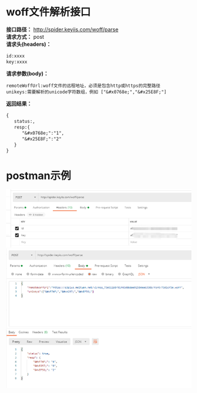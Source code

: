 # woff文件解析接口
**接口路径：** http://spider.keyiis.com/woff/parse  
**请求方式：** post  
**请求头(headers)：**   
```
id:xxxx
key:xxxx
```
**请求参数(body)：**  
```
remoteWoffUrl:woff文件的远程地址，必须是包含http或https的完整路径
unikeys:需要解析的unicode字符数组，例如 ["&#x0768e;","&#x25E8F;"]
```
**返回结果：**  
```
{
   status:,
   resp:{
      "&#x0768e;":"1",
      "&#x25E8F;":"2"
   }
}
```
# postman示例
![image](https://github.com/keyiis/spider/blob/main/postman-headers.png)  
![image](https://github.com/keyiis/spider/blob/main/postman.png)
